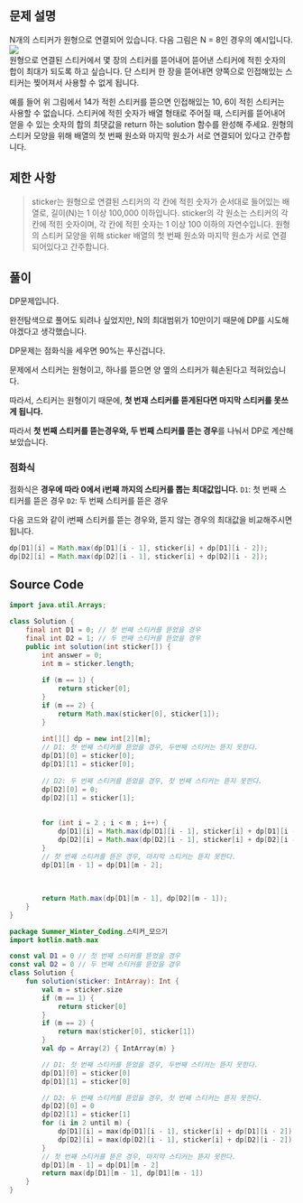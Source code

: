 ## 문제 설명
N개의 스티커가 원형으로 연결되어 있습니다. 다음 그림은 N = 8인 경우의 예시입니다.  
![](https://images.velog.io/images/blucky8649/post/711008a1-b8aa-4eb2-b686-94c16f1216eb/image.png)  
원형으로 연결된 스티커에서 몇 장의 스티커를 뜯어내어 뜯어낸 스티커에 적힌 숫자의 합이 최대가 되도록 하고 싶습니다. 단 스티커 한 장을 뜯어내면 양쪽으로 인접해있는 스티커는 찢어져서 사용할 수 없게 됩니다.

예를 들어 위 그림에서 14가 적힌 스티커를 뜯으면 인접해있는 10, 6이 적힌 스티커는 사용할 수 없습니다. 스티커에 적힌 숫자가 배열 형태로 주어질 때, 스티커를 뜯어내어 얻을 수 있는 숫자의 합의 최댓값을 return 하는 solution 함수를 완성해 주세요. 원형의 스티커 모양을 위해 배열의 첫 번째 원소와 마지막 원소가 서로 연결되어 있다고 간주합니다.

## 제한 사항
>sticker는 원형으로 연결된 스티커의 각 칸에 적힌 숫자가 순서대로 들어있는 배열로, 길이(N)는 1 이상 100,000 이하입니다.
>sticker의 각 원소는 스티커의 각 칸에 적힌 숫자이며, 각 칸에 적힌 숫자는 1 이상 100 이하의 자연수입니다.
>원형의 스티커 모양을 위해 sticker 배열의 첫 번째 원소와 마지막 원소가 서로 연결되어있다고 간주합니다.

## 풀이
DP문제입니다.

완전탐색으로 풀어도 되려나 싶었지만, N의 최대범위가 10만이기 때문에 DP를 시도해야겠다고 생각했습니다.

DP문제는 점화식을 세우면 90%는 푸신겁니다.

문제에서 스티커는 원형이고, 하나를 뜯으면 양 옆의 스티커가 훼손된다고 적혀있습니다.

따라서, 스티커는 원형이기 때문에, **첫 번재 스티커를 뜯게된다면 마지막 스티커를 못쓰게 됩니다.**

따라서 **첫 번째 스티커를 뜯는경우와, 두 번째 스티커를 뜯는 경우**를 나눠서 DP로 계산해보았습니다.


### 점화식
점화식은 **경우에 따라 0에서 i번째 까지의 스티커를 뽑는 최대값입니다.**
`D1`: 첫 번째 스티커를 뜯은 경우
`D2`: 두 번째 스티커를 뜯은 경우

다음 코드와 같이 i번째 스티커를 뜯는 경우와, 뜯지 않는 경우의 최대값을 비교해주시면 됩니다.
```java
dp[D1][i] = Math.max(dp[D1][i - 1], sticker[i] + dp[D1][i - 2]);
dp[D2][i] = Math.max(dp[D2][i - 1], sticker[i] + dp[D2][i - 2]);
```

## Source Code
```java
import java.util.Arrays;

class Solution {
    final int D1 = 0; // 첫 번째 스티커를 뜯었을 경우
    final int D2 = 1; // 두 번째 스티커를 뜯었을 경우
    public int solution(int sticker[]) {
        int answer = 0;
        int m = sticker.length;
        
        if (m == 1) {
            return sticker[0];
        }
        if (m == 2) {
            return Math.max(sticker[0], sticker[1]);
        }
        
        int[][] dp = new int[2][m];
        // D1: 첫 번째 스티커를 뜯었을 경우, 두번째 스티커는 뜯지 못한다.
        dp[D1][0] = sticker[0];
        dp[D1][1] = sticker[0];
        
        // D2: 두 번째 스티커를 뜯었을 경우, 첫 번째 스티커는 뜯지 못한다.
        dp[D2][0] = 0;
        dp[D2][1] = sticker[1];
        
        
        for (int i = 2 ; i < m ; i++) {
            dp[D1][i] = Math.max(dp[D1][i - 1], sticker[i] + dp[D1][i - 2]);
            dp[D2][i] = Math.max(dp[D2][i - 1], sticker[i] + dp[D2][i - 2]);
        }
        // 첫 번째 스티커를 뜯은 경우, 마지막 스티커는 뜯지 못한다.
        dp[D1][m - 1] = dp[D1][m - 2];
        
        
        
        return Math.max(dp[D1][m - 1], dp[D2][m - 1]);
    }
}

```

```kotlin
package Summer_Winter_Coding.스티커_모으기
import kotlin.math.max

const val D1 = 0 // 첫 번째 스티커를 뜯었을 경우
const val D2 = 0 // 두 번째 스티커를 뜯었을 경우
class Solution {
    fun solution(sticker: IntArray): Int {
        val m = sticker.size
        if (m == 1) {
            return sticker[0]
        }
        if (m == 2) {
            return max(sticker[0], sticker[1])
        }
        val dp = Array(2) { IntArray(m) }

        // D1: 첫 번째 스티커를 뜯었을 경우, 두번째 스티커는 뜯지 못한다.
        dp[D1][0] = sticker[0]
        dp[D1][1] = sticker[0]

        // D2: 두 번째 스티커를 뜯었을 경우, 첫 번째 스티커는 뜯지 못한다.
        dp[D2][0] = 0
        dp[D2][1] = sticker[1]
        for (i in 2 until m) {
            dp[D1][i] = max(dp[D1][i - 1], sticker[i] + dp[D1][i - 2])
            dp[D2][i] = max(dp[D2][i - 1], sticker[i] + dp[D2][i - 2])
        }
        // 첫 번째 스티커를 뜯은 경우, 마지막 스티커는 뜯지 못한다.
        dp[D1][m - 1] = dp[D1][m - 2]
        return max(dp[D1][m - 1], dp[D1][m - 1])
    }
}
```
